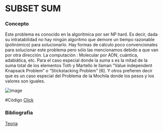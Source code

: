 # SUBSET SUM

### Concepto
Este problema es conocido en la algorítmica por ser NP hard. Es decir, dada su intratabilidad no hay ningún algoritmo que demore un tiempo razonable (polinómico) para solucionarlo. Hay formas de cálculo poco convencionales para solucionar este problema pero sólo las mencionamos debido a que van por otra dirección. La computación : Molecular por ADN, cuántica, adabiática, etc. Para el caso especial donde la suma s es la mitad de la suma total de los elementos Toth y Martello le
llaman “Value independent Knapsack Problem” o “Stickstacking Problem” [6]. Y otros prefieren decir
que es un caso especial del Problema de la Mochila donde los pesos y los valores son iguales.


![image](https://user-images.githubusercontent.com/102009436/196324118-ac732068-5a73-4b29-9d08-d43b9d2e5719.png)

#Código
[Click]()

### Bibliografia 
[Teoria](https://es.scribd.com/document/365684561/El-Subset-Sum-Problem)
